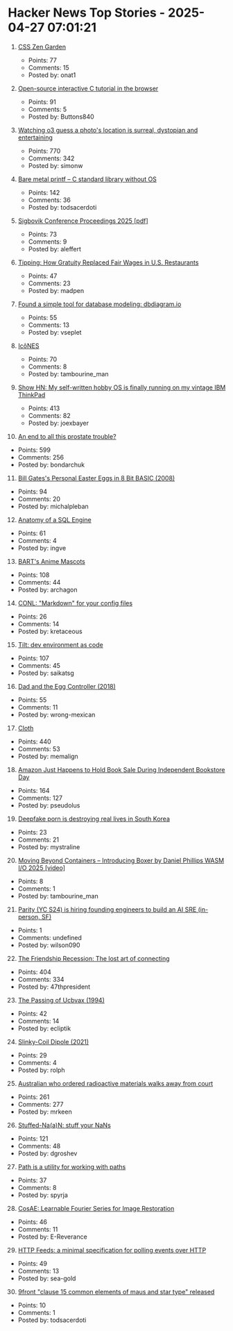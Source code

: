 # Hacker News Top Stories - 2025-04-27 07:01:21

1. [CSS Zen Garden](https://csszengarden.com/)
   - Points: 77
   - Comments: 15
   - Posted by: onat1

2. [Open-source interactive C tutorial in the browser](https://www.learn-c.org/)
   - Points: 91
   - Comments: 5
   - Posted by: Buttons840

3. [Watching o3 guess a photo's location is surreal, dystopian and entertaining](https://simonwillison.net/2025/Apr/26/o3-photo-locations/)
   - Points: 770
   - Comments: 342
   - Posted by: simonw

4. [Bare metal printf – C standard library without OS](https://popovicu.com/posts/bare-metal-printf/)
   - Points: 142
   - Comments: 36
   - Posted by: todsacerdoti

5. [Sigbovik Conference Proceedings 2025 [pdf]](https://sigbovik.org/2025/proceedings.pdf)
   - Points: 73
   - Comments: 9
   - Posted by: aleffert

6. [Tipping: How Gratuity Replaced Fair Wages in U.S. Restaurants](https://www.7shifts.com/blog/history-of-tipping-restaurants/)
   - Points: 47
   - Comments: 23
   - Posted by: madpen

7. [Found a simple tool for database modeling: dbdiagram.io](https://dbdiagram.io)
   - Points: 55
   - Comments: 13
   - Posted by: vseplet

8. [IcôNES](https://icones.js.org/)
   - Points: 70
   - Comments: 8
   - Posted by: tambourine_man

9. [Show HN: My self-written hobby OS is finally running on my vintage IBM ThinkPad](https://github.com/joexbayer/RetrOS-32)
   - Points: 413
   - Comments: 82
   - Posted by: joexbayer

10. [An end to all this prostate trouble?](https://yarchive.net/blog/prostate/)
   - Points: 599
   - Comments: 256
   - Posted by: bondarchuk

11. [Bill Gates's Personal Easter Eggs in 8 Bit BASIC (2008)](https://www.pagetable.com/?p=43)
   - Points: 94
   - Comments: 20
   - Posted by: michalpleban

12. [Anatomy of a SQL Engine](https://www.dolthub.com/blog/2025-04-25-sql-engine-anatomy/)
   - Points: 61
   - Comments: 4
   - Posted by: ingve

13. [BART's Anime Mascots](https://www.bart.gov/news/fun/anime)
   - Points: 108
   - Comments: 44
   - Posted by: archagon

14. [CONL: "Markdown" for your config files](https://cirw.in/blog/conl)
   - Points: 26
   - Comments: 14
   - Posted by: kretaceous

15. [Tilt: dev environment as code](https://github.com/tilt-dev/tilt)
   - Points: 107
   - Comments: 45
   - Posted by: saikatsg

16. [Dad and the Egg Controller (2018)](https://www.pentadact.com/2018-12-18-dad-and-the-egg-controller/)
   - Points: 55
   - Comments: 11
   - Posted by: wrong-mexican

17. [Cloth](https://www.cloudofoz.com/verlet-test/)
   - Points: 440
   - Comments: 53
   - Posted by: memalign

18. [Amazon Just Happens to Hold Book Sale During Independent Bookstore Day](https://gizmodo.com/amazon-just-happens-to-hold-book-sale-during-independent-bookstore-day-2000594958)
   - Points: 164
   - Comments: 127
   - Posted by: pseudolus

19. [Deepfake porn is destroying real lives in South Korea](https://www.cnn.com/2025/04/25/asia/south-korea-deepfake-crimes-intl-hnk-dst/index.html)
   - Points: 23
   - Comments: 21
   - Posted by: mystraline

20. [Moving Beyond Containers – Introducing Boxer by Daniel Phillips WASM I/O 2025 [video]](https://www.youtube.com/watch?v=rHOwhkHv21U)
   - Points: 8
   - Comments: 1
   - Posted by: tambourine_man

21. [Parity (YC S24) is hiring founding engineers to build an AI SRE (in-person, SF)](https://www.ycombinator.com/companies/parity/jobs)
   - Points: 1
   - Comments: undefined
   - Posted by: wilson090

22. [The Friendship Recession: The lost art of connecting](https://www.happiness.hks.harvard.edu/february-2025-issue/the-friendship-recession-the-lost-art-of-connecting)
   - Points: 404
   - Comments: 334
   - Posted by: 47thpresident

23. [The Passing of Ucbvax (1994)](http://ucbvax.berkeley.edu/passing-of-ucbvax.txt)
   - Points: 42
   - Comments: 14
   - Posted by: ecliptik

24. [Slinky-Coil Dipole (2021)](https://nonstopsystems.com/radio/frank_radio_antenna.htm)
   - Points: 29
   - Comments: 4
   - Posted by: rolph

25. [Australian who ordered radioactive materials walks away from court](https://www.chemistryworld.com/news/australian-who-ordered-radioactive-materials-over-the-internet-walks-away-from-court/4021306.article)
   - Points: 261
   - Comments: 277
   - Posted by: mrkeen

26. [Stuffed-Na(a)N: stuff your NaNs](https://github.com/si14/stuffed-naan-js)
   - Points: 121
   - Comments: 48
   - Posted by: dgroshev

27. [Path is a utility for working with paths](https://gitlab.com/SpyrjaGaldr/path)
   - Points: 37
   - Comments: 8
   - Posted by: spyrja

28. [CosAE: Learnable Fourier Series for Image Restoration](https://sifeiliu.net/CosAE-page/)
   - Points: 46
   - Comments: 11
   - Posted by: E-Reverance

29. [HTTP Feeds: a minimal specification for polling events over HTTP](https://www.http-feeds.org/)
   - Points: 49
   - Comments: 13
   - Posted by: sea-gold

30. [9front "clause 15 common elements of maus and star type" released](https://9front.org/releases/2025/04/26/0/)
   - Points: 10
   - Comments: 1
   - Posted by: todsacerdoti

